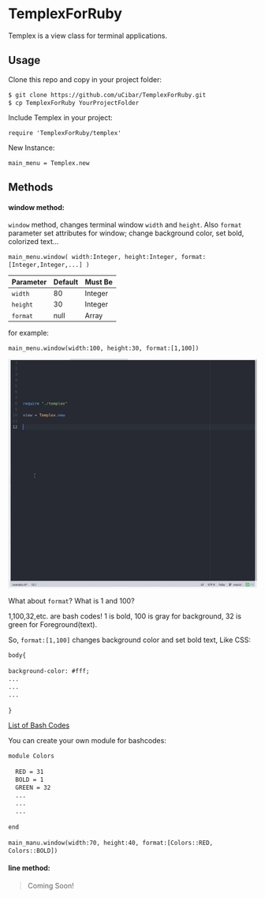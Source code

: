 # TemplexForRuby
Templex is a view class for terminal applications.

## Usage

Clone this repo and copy in your project folder:

```
$ git clone https://github.com/uCibar/TemplexForRuby.git
$ cp TemplexForRuby YourProjectFolder
```

Include Templex in your project:

```
require 'TemplexForRuby/templex'
```

New Instance:
```
main_menu = Templex.new
```

## Methods



#### window method:

`window` method, changes terminal window `width` and `height`. Also `format` parameter set attributes for window; change background color, set bold, colorized text...

```
main_menu.window( width:Integer, height:Integer, format:[Integer,Integer,...] )
```

| Parameter   | Default | Must Be | 
| :-----------|:------- | :-----  |
| `width`     | 80      | Integer |
| `height`    | 30      | Integer |
| `format`    | null    | Array   |

for example:
```
main_menu.window(width:100, height:30, format:[1,100])
```

![window method example](./asset/windowmethod.gif)

What about `format`? What is 1 and 100?

1,100,32,etc. are bash codes!
1 is bold, 100 is gray for background, 32 is green for Foreground(text).

So, `format:[1,100]` changes background color and set bold text, Like CSS:
```
body{

background-color: #fff;
...
...
...

}
```
[List of Bash Codes](http://misc.flogisoft.com/bash/tip_colors_and_formatting)

You can create your own module for bashcodes:
```
module Colors

  RED = 31
  BOLD = 1
  GREEN = 32
  ...
  ...
  ...
  
end

main_manu.window(width:70, height:40, format:[Colors::RED, Colors::BOLD])
```
#### line method:
>Coming Soon!
